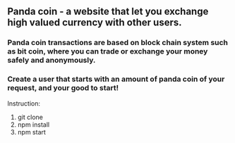 ## Panda coin - a website that let you exchange high valued currency with other users.

### Panda coin transactions are based on block chain system such as bit coin, where you can trade or exchange your money safely and anonymously.

### Create a user that starts with an amount of panda coin of your request, and your good to start!

Instruction:

1) git clone
2) npm install
3) npm start
